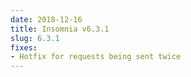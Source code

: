 ```yaml
---
date: 2018-12-16
title: Insomnia v6.3.1
slug: 6.3.1
fixes:
- Hotfix for requests being sent twice
---
```


